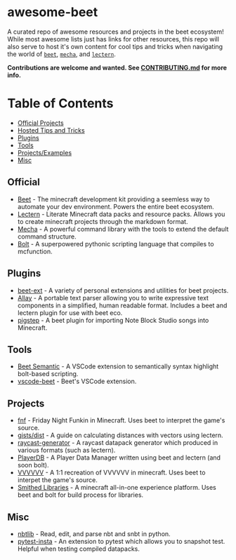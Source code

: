 # awesome-beet
A curated repo of awesome resources and projects in the beet ecosystem! While most awesome lists just has links for other resources, this repo will also serve to host it's own content for cool tips and tricks when navigating the world of [`beet`](https://github.com/mcbeet/beet), [`mecha`](https://github.com/mcbeet/mecha), and [`lectern`](https://github.com/mcbeet/lectern).

**Contributions are welcome and wanted. See [CONTRIBUTING.md](CONTRIBUTING.md) for more info.**

# Table of Contents

- [Official Projects](#official)
- [Hosted Tips and Tricks](resources)
- [Plugins](#plugins)
- [Tools](#tools)
- [Projects/Examples](#projects)
- [Misc](#misc)


## Official

- [Beet](https://github.com/mcbeet/beet) - The minecraft development kit providing a seemless way to automate your dev environment. Powers the entire beet ecosystem.
- [Lectern](https://github.com/mcbeet/lectern) - Literate Minecraft data packs and resource packs. Allows you to create minecraft projects through the markdown format.
- [Mecha](https://github.com/mcbeet/mecha) - A powerful command library with the tools to extend the default command structure.
- [Bolt](https://github.com/mcbeet/mecha/tree/main/mecha/contrib/bolt) - A superpowered pythonic scripting language that compiles to mcfunction.


## Plugins

- [beet-ext](https://github.com/Arcensoth/beet-ext) - A variety of personal extensions and utilities for beet projects.
- [Allay](https://github.com/DoubleF3lix/Allay) - A portable text parser allowing you to write expressive text components in a simplified, human readable format. Includes a beet and lectern plugin for use with beet eco.
- [pigstep](https://github.com/vberlier/pigstep) - A beet plugin for importing Note Block Studio songs into Minecraft.



## Tools

- [Beet Semantic](https://github.com/TheNuclearNexus/BeetSemantics/) - A VSCode extension to semantically syntax highlight bolt-based scripting.
- [vscode-beet](https://github.com/mcbeet/vscode-beet) - Beet's VSCode extension.


## Projects

- [fnf](https://github.com/vberlier/fnf) - Friday Night Funkin in Minecraft. Uses beet to interpret the game's source.
- [gists/dist](https://github.com/rx-modules/gists/tree/main/dist) - A guide on calculating distances with vectors using lectern.
- [raycast-generator](https://help.sourceblock.net/beta/tools/data-packs/raycasting-generator) - A raycast datapack generator which produced in various formats (such as lectern).
- [PlayerDB](https://github.com/rx-modules/PlayerDB) - A Player Data Manager written using beet and lectern (and soon bolt).
- [VVVVVV](https://github.com/Bentroen/VVVVVV-in-Minecraft) - A 1:1 recreation of VVVVVV in minecraft. Uses beet to interpet the game's source.
- [Smithed Libraries](https://github.com/Smithed-MC/Libraries) - A minecraft all-in-one experience platform. Uses beet and bolt for build process for libraries.

## Misc

- [nbtlib](https://github.com/vberlier/nbtlib) - Read, edit, and parse nbt and snbt in python.
- [pytest-insta](https://github.com/vberlier/pytest-insta) - An extension to pytest which allows you to snapshot test. Helpful when testing compiled datapacks.
